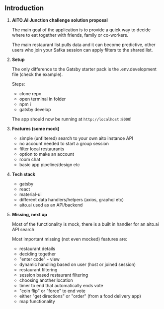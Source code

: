 ## Introduction

1.  **AITO.AI Junction challenge solution proposal**

    The main goal of the application is to provide a quick way to
    decide where to eat together with friends, family or co-workers.

    The main restaurant list pulls data and it can become predictive,
    other users who join your Safka session can apply filters to the shared list.

2.  **Setup**

    The only difference to the Gatsby starter pack is the .env.development file (check the example).

    Steps:
    - clone repo
    - open terminal in folder
    - npm i
    - gatsby develop
    
    The app should now be running at `http://localhost:8000`!

3.  **Features (some mock)**

    - simple (unfiltered) search to your own aito instance API
    - no account needed to start a group session
    - filter local restaurants
    - option to make an account
    - room chat
    - basic app pipeline/design etc

4. **Tech stack**
    
    - gatsby
    - react
    - material-ui
    - different data handlers/helpers (axios, graphql etc)
    - aito.ai used as an API/backend

5.  **Missing, next up**

    Most of the functionality is mock, there is a built in handler for an aito.ai API search

    Most important missing (not even mocked) features are:
    - restaurant details
    - deciding together
    - "enter code" - view
    - dynamic handling based on user (host or joined session)
    - restaurant filtering
    - session based restaurant filtering
    - choosing another location
    - timer to end that automatically ends vote
    - "coin flip" or "force" to end vote
    - either "get directions" or "order" (from a food delivery app)
    - map functionality
